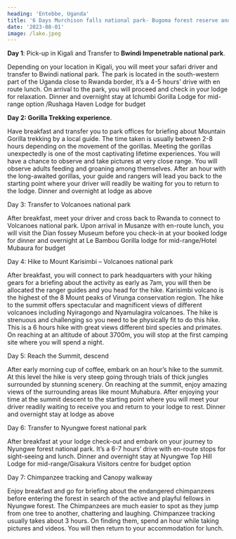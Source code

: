 ```yaml
---
heading: 'Entebbe, Uganda'
title: '6 Days Murchison falls national park- Bugoma forest reserve and Kibale national park primates Safari'
date: '2023-08-01'
image: /lake.jpeg
---
```


**Day 1**: Pick-up in Kigali and Transfer to **Bwindi Impenetrable national park**.

Depending on your location in Kigali, you will meet your safari driver and transfer to Bwindi national park. The park is located in the south-western part of the Uganda close to Rwanda border, it’s a 4-5 hours’ drive with en route lunch. On arrival to the park, you will proceed and check in your lodge for relaxation. Dinner and overnight stay at Ichumbi Gorilla Lodge for mid-range option /Rushaga Haven Lodge for budget

**Day 2: Gorilla Trekking experience**.

Have breakfast and transfer you to park offices for briefing about Mountain Gorilla trekking by a local guide. The time taken is usually between 2-8 hours depending on the movement of the gorillas. Meeting the gorillas unexpectedly is one of the most captivating lifetime experiences. You will have a chance to observe and take pictures at very close range. You will observe adults feeding and groaning among themselves. After an hour with the long-awaited gorillas, your guide and rangers will lead you back to the starting point where your driver will readily be waiting for you to return to the lodge. Dinner and overnight at lodge as above

Day 3: Transfer to Volcanoes national park

After breakfast, meet your driver and cross back to Rwanda to connect to Volcanoes national park. Upon arrival in Musanze with en-route lunch, you will visit the Dian fossey Museum before you check-in at your booked lodge for dinner and overnight at Le Bambou Gorilla lodge for mid-range/Hotel Mubaura for budget

Day 4: Hike to Mount Karisimbi – Volcanoes national park

After breakfast, you will connect to park headquarters with your hiking gears for a briefing about the activity as early as 7am, you will then be allocated the ranger guides and you head for the hike. Karisimbi volcano is the highest of the 8 Mount peaks of Virunga conservation region. The hike to the summit offers spectacular and magnificent views of different volcanoes including Nyiragongo and Nyamulagira volcanoes. The hike is strenuous and challenging so you need to be physically fit to do this hike. This is a 6 hours hike with great views different bird species and primates. On reaching at an altitude of about 3700m, you will stop at the first camping site where you will spend a night.

Day 5: Reach the Summit, descend

After early morning cup of coffee, embark on an hour’s hike to the summit. At this level the hike is very steep going through trials of thick jungles surrounded by stunning scenery. On reaching at the summit, enjoy amazing views of the surrounding areas like mount Muhabura. After enjoying your time at the summit descent to the starting point where you will meet your driver readily waiting to receive you and return to your lodge to rest. Dinner and overnight stay at lodge as above

Day 6: Transfer to Nyungwe forest national park

After breakfast at your lodge check-out and embark on your journey to Nyungwe forest national park. It’s a 6-7 hours’ drive with en-route stops for sight-seeing and lunch. Dinner and overnight stay at Nyungwe Top Hill Lodge for mid-range/Gisakura Visitors centre for budget option

Day 7: Chimpanzee tracking and Canopy walkway

Enjoy breakfast and go for briefing about the endangered chimpanzees before entering the forest in search of the active and playful fellows in Nyungwe forest. The Chimpanzees are much easier to spot as they jump from one tree to another, chattering and laughing. Chimpanzee tracking usually takes about 3 hours. On finding them, spend an hour while taking pictures and videos.  You will then return to your accommodation for lunch.
